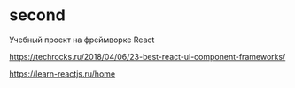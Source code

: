# second
Учебный проект на фреймворке React

https://techrocks.ru/2018/04/06/23-best-react-ui-component-frameworks/

https://learn-reactjs.ru/home
